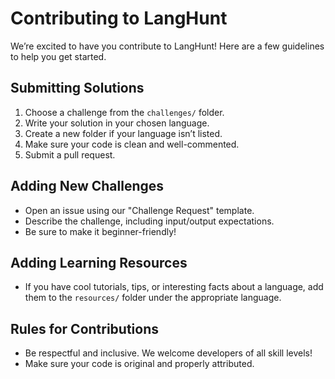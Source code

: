 # Contributing to LangHunt

We’re excited to have you contribute to LangHunt! Here are a few guidelines to help you get started.

## Submitting Solutions
1. Choose a challenge from the `challenges/` folder.
2. Write your solution in your chosen language.
3. Create a new folder if your language isn’t listed.
4. Make sure your code is clean and well-commented.
5. Submit a pull request.

## Adding New Challenges
- Open an issue using our "Challenge Request" template.
- Describe the challenge, including input/output expectations.
- Be sure to make it beginner-friendly!

## Adding Learning Resources
- If you have cool tutorials, tips, or interesting facts about a language, add them to the `resources/` folder under the appropriate language.

## Rules for Contributions
- Be respectful and inclusive. We welcome developers of all skill levels!
- Make sure your code is original and properly attributed.

